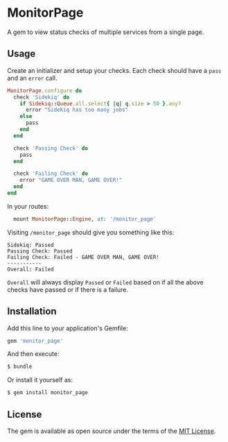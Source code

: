 # MonitorPage
A gem to view status checks of multiple services from a single page.

## Usage
Create an initializer and setup your checks. Each check should have a `pass` and an `error` call.

```ruby
MonitorPage.configure do
  check 'Sidekiq' do
    if Sidekiq::Queue.all.select{ |q| q.size > 50 }.any?
      error "Sidekiq has too many jobs"
    else
      pass
    end
  end

  check 'Passing Check' do
    pass
  end

  check 'Failing Check' do
    error "GAME OVER MAN, GAME OVER!"
  end
end
```

In your routes:
```ruby
  mount MonitorPage::Engine, at: '/monitor_page'
```

Visiting `/monitor_page` should give you something like this:
```
Sidekiq: Passed
Passing Check: Passed
Failing Check: Failed - GAME OVER MAN, GAME OVER!
-----------
Overall: Failed
```

`Overall` will always display `Passed` or `Failed` based on if all the above checks have passed or if there is a failure.

## Installation
Add this line to your application's Gemfile:

```ruby
gem 'monitor_page'
```

And then execute:
```bash
$ bundle
```

Or install it yourself as:
```bash
$ gem install monitor_page
```

## License
The gem is available as open source under the terms of the [MIT License](https://opensource.org/licenses/MIT).
